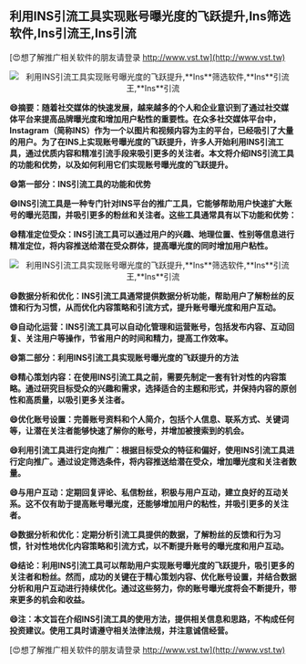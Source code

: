 ## **利用INS引流工具实现账号曝光度的飞跃提升,**Ins**筛选软件,**Ins**引流王,**Ins**引流**

[😍想了解推广相关软件的朋友请登录 http://www.vst.tw](http://www.vst.tw)

 <center><img src="https://vst.tw/MP4/tuiguang/png/4.png" alt="利用INS引流工具实现账号曝光度的飞跃提升,**Ins**筛选软件,**Ins**引流王,**Ins**引流"></center>

**😄摘要：随着社交媒体的快速发展，越来越多的个人和企业意识到了通过社交媒体平台来提高品牌曝光度和增加用户粘性的重要性。在众多社交媒体平台中，**Ins**tagram（简称INS）作为一个以图片和视频内容为主的平台，已经吸引了大量的用户。为了在INS上实现账号曝光度的飞跃提升，许多人开始利用INS引流工具，通过优质内容和精准引流手段来吸引更多的关注者。本文将介绍INS引流工具的功能和优势，以及如何利用它们实现账号曝光度的飞跃提升。**

**😄第一部分：INS引流工具的功能和优势**

**😄INS引流工具是一种专门针对INS平台的推广工具，它能够帮助用户快速扩大账号的曝光范围，并吸引更多的粉丝和关注者。这些工具通常具有以下功能和优势：**

**😄精准定位受众：INS引流工具可以通过用户的兴趣、地理位置、性别等信息进行精准定位，将内容推送给潜在受众群体，提高曝光度的同时增加用户粘性。**

 <center><img src="https://vst.tw/MP4/tuiguang/png/0.png" alt="利用INS引流工具实现账号曝光度的飞跃提升,**Ins**筛选软件,**Ins**引流王,**Ins**引流"></center>

**😄数据分析和优化：INS引流工具通常提供数据分析功能，帮助用户了解粉丝的反馈和行为习惯，从而优化内容策略和引流方式，提升账号曝光度和用户互动。**

**😄自动化运营：INS引流工具可以自动化管理和运营账号，包括发布内容、互动回复、关注用户等操作，节省用户的时间和精力，提高工作效率。**

**😄第二部分：利用INS引流工具实现账号曝光度的飞跃提升的方法**

**😄精心策划内容：在使用INS引流工具之前，需要先制定一套有针对性的内容策略。通过研究目标受众的兴趣和需求，选择适合的主题和形式，并保持内容的原创性和高质量，以吸引更多关注者。**

**😄优化账号设置：完善账号资料和个人简介，包括个人信息、联系方式、关键词等，让潜在关注者能够快速了解你的账号，并增加被搜索到的机会。**

**😄利用引流工具进行定向推广：根据目标受众的特征和偏好，使用INS引流工具进行定向推广。通过设定筛选条件，将内容推送给潜在受众，增加曝光度和关注者数量。**

**😄与用户互动：定期回复评论、私信粉丝，积极与用户互动，建立良好的互动关系。这不仅有助于提高账号曝光度，还能够增加用户的粘性，并吸引更多的关注者。**

**😄数据分析和优化：定期分析引流工具提供的数据，了解粉丝的反馈和行为习惯，针对性地优化内容策略和引流方式，以不断提升账号的曝光度和用户互动。**

**😄结论：利用INS引流工具可以帮助用户实现账号曝光度的飞跃提升，吸引更多的关注者和粉丝。然而，成功的关键在于精心策划内容、优化账号设置，并结合数据分析和用户互动进行持续优化。通过这些努力，你的账号曝光度将会不断提升，带来更多的机会和收益。**

**😄注：本文旨在介绍INS引流工具的使用方法，提供相关信息和思路，不构成任何投资建议。使用工具时请遵守相关法律法规，并注意诚信经营。**

[😍想了解推广相关软件的朋友请登录 http://www.vst.tw](http://www.vst.tw)




